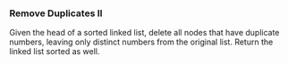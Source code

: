 
### Remove Duplicates II

Given the head of a sorted linked list, delete all nodes that have duplicate numbers, leaving only distinct numbers from the original list. Return the linked list sorted as well.


